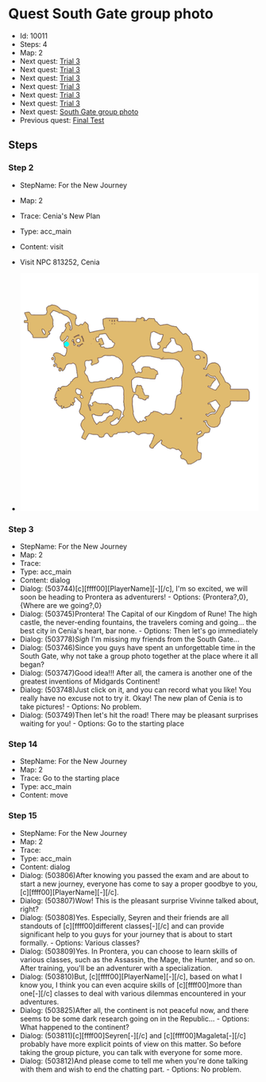 # Quest South Gate group photo

- Id: 10011
- Steps: 4
- Map: 2
- Next quest: [Trial 3](10061.md)
- Next quest: [Trial 3](10062.md)
- Next quest: [Trial 3](10063.md)
- Next quest: [Trial 3](10064.md)
- Next quest: [Trial 3](10065.md)
- Next quest: [Trial 3](10066.md)
- Next quest: [South Gate group photo](10010.md)
- Previous quest: [Final Test](10008.md)

## Steps

### Step 2
- StepName:  For the New Journey
- Map:  2
- Trace:  Cenia's New Plan
- Type:  acc_main
- Content:  visit
- Visit NPC 813252, Cenia

- ![images/10011_2.png](images/10011_2.png)


### Step 3
- StepName:  For the New Journey
- Map:  2
- Trace:  
- Type:  acc_main
- Content:  dialog
- Dialog: (503744)[c][ffff00][PlayerName][-][/c], I'm so excited, we will soon be heading to Prontera as adventurers! - Options: {Prontera?,0},{Where are we going?,0}
- Dialog: (503745)Prontera! The Capital of our Kingdom of Rune! The high castle, the never-ending fountains, the travelers coming and going... the best city in Cenia's heart, bar none. - Options: Then let's go immediately
- Dialog: (503778)*Sigh* I'm missing my friends from the South Gate...
- Dialog: (503746)Since you guys have spent an unforgettable time in the South Gate, why not take a group photo together at the place where it all began?
- Dialog: (503747)Good idea!!! After all, the camera is another one of the greatest inventions of Midgards Continent!
- Dialog: (503748)Just click on it, and you can record what you like! You really have no excuse not to try it. Okay! The new plan of Cenia is to take pictures! - Options: No problem.
- Dialog: (503749)Then let's hit the road! There may be pleasant surprises waiting for you! - Options: Go to the starting place


### Step 14
- StepName:  For the New Journey
- Map:  2
- Trace:  Go to the starting place
- Type:  acc_main
- Content:  move


### Step 15
- StepName:  For the New Journey
- Map:  2
- Trace:  
- Type:  acc_main
- Content:  dialog
- Dialog: (503806)After knowing you passed the exam and are about to start a new journey, everyone has come to say a proper goodbye to you, [c][ffff00][PlayerName][-][/c].
- Dialog: (503807)Wow! This is the pleasant surprise Vivinne talked about, right?
- Dialog: (503808)Yes. Especially, Seyren and their friends are all standouts of [c][ffff00]different classes[-][/c] and can provide significant help to you guys for your journey that is about to start formally. - Options: Various classes?
- Dialog: (503809)Yes. In Prontera, you can choose to learn skills of various classes, such as the Assassin, the Mage, the Hunter, and so on. After training, you'll be an adventurer with a specialization.
- Dialog: (503810)But, [c][ffff00][PlayerName][-][/c], based on what I know you, I think you can even acquire skills of [c][ffff00]more than one[-][/c] classes to deal with various dilemmas encountered in your adventures.
- Dialog: (503825)After all, the continent is not peaceful now, and there seems to be some dark research going on in the Republic... - Options: What happened to the continent?
- Dialog: (503811)[c][ffff00]Seyren[-][/c] and [c][ffff00]Magaleta[-][/c] probably have more explicit points of view on this matter. So before taking the group picture, you can talk with everyone for some more.
- Dialog: (503812)And please come to tell me when you're done talking with them and wish to end the chatting part. - Options: No problem.


